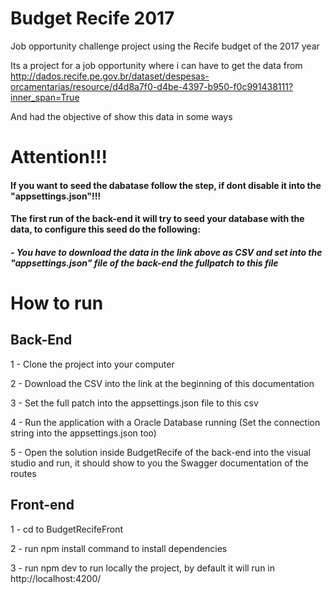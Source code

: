 # Budget Recife 2017

Job opportunity challenge project using the Recife budget of the 2017 year

Its a project for a job opportunity where i can have to get the data from http://dados.recife.pe.gov.br/dataset/despesas-orcamentarias/resource/d4d8a7f0-d4be-4397-b950-f0c991438111?inner_span=True

And had the objective of show this data in some ways

# Attention!!!

#### If you want to seed the dabatase follow the step, if dont disable it into the "appsettings.json"!!!

#### The first run of the back-end it will try to seed your database with the data, to configure this seed do the following:

##### - You have to download the data in the link above as CSV and set into the "appsettings.json" file of the back-end the fullpatch to this file

# How to run

## Back-End

1 - Clone the project into your computer

2 - Download the CSV into the link at the beginning of this documentation

3 - Set the full patch into the appsettings.json file to this csv

4 - Run the application with a Oracle Database running (Set the connection string into the appsettings.json too)

5 - Open the solution inside BudgetRecife of the back-end into the visual studio and run, it should show to you the Swagger documentation of the routes

## Front-end

1 - cd to BudgetRecifeFront

2 - run npm install command to install dependencies

3 - run npm dev to run locally the project, by default it will run in http://localhost:4200/
